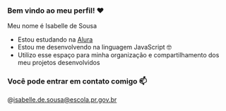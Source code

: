 ### Bem vindo ao meu perfil! ❤️

Meu nome é Isabelle de Sousa 

- Estou estudando na [Alura](https://cursos.alura.com.br/dashboard) 
- Estou me desenvolvendo na linguagem JavaScript 🤓
- Utilizo esse espaço para minha organização e compartilhamento dos meu projetos desenvolvidos

 ### Você pode entrar em contato comigo 📫
@isabelle.de.sousa@escola.pr.gov.br

